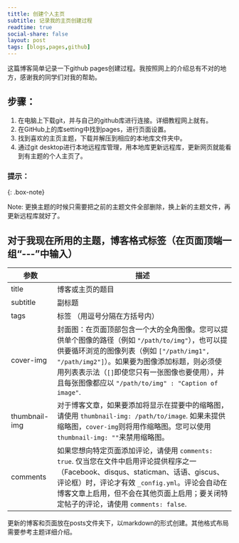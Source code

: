 ```yaml
---
tittle: 创建个人主页
subtitle: 记录我的主页创建过程
readtime: true
social-share: false
layout: post
tags: [blogs,pages,github]
---
```

这篇博客简单记录一下github pages创建过程。我按照网上的介绍总有不对的地方，感谢我的同学们对我的帮助。

## **步骤：**

1. 在电脑上下载git，并与自己的github库进行连接。详细教程网上就有。
2. 在GitHub上的库setting中找到pages，进行页面设置。
3. 找到喜欢的主页主题，下载并解压到相应的本地库文件夹中。
4. 通过git desktop进行本地远程库管理，用本地库更新远程库，更新网页就能看到有主题的个人主页了。

### 提示：

{: .box-note}

Note: 更换主题的时候只需要把之前的主题文件全部删除，换上新的主题文件，再更新远程库就好了。

## 对于我现在所用的主题，博客格式标签（在页面顶端一组“---”中输入）

| 参数          | 描述                                                                                                                                                                                                                                                                                                              |
| ------------- | ----------------------------------------------------------------------------------------------------------------------------------------------------------------------------------------------------------------------------------------------------------------------------------------------------------------- |
| title         | 博客或主页的题目                                                                                                                                                                                                                                                                                                  |
| subtitle      | 副标题                                                                                                                                                                                                                                                                                                            |
| tags          | 标签 （用逗号分隔在方括号内）                                                                                                                                                                                                                                                                                     |
| cover-img     | 封面图：在页面顶部包含一个大的全角图像。您可以提供单个图像的路径（例如 `"/path/to/img"`），也可以提供要循环浏览的图像列表（例如 `["/path/img1", "/path/img2"]`）。如果要为图像添加标题，则必须使用列表表示法（`[]`即使您只有一张图像也要使用），并且每张图像都应以 `"/path/to/img" : "Caption of image"`. |
| thumbnail-img | 对于博客文章，如果要添加将显示在提要中的缩略图，请使用 `thumbnail-img: /path/to/image`. 如果未提供缩略图，`cover-img`则将用作缩略图。您可以使用 `thumbnail-img: ""`来禁用缩略图。                                                                                                                          |
| comments      | 如果您想向特定页面添加评论，请使用 `comments: true`. 仅当您在文件中启用评论提供程序之一（Facebook、disqus、staticman、话语、giscus、评论框）时，评论才有效 `_config.yml`。评论会自动在博客文章上启用，但不会在其他页面上启用；要关闭特定帖子的评论，请使用 `comments: false`.                              |

更新的博客和页面放在posts文件夹下，以markdown的形式创建。其他格式布局需要参考主题详细介绍。
